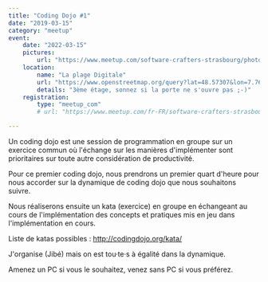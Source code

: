 ```yaml
---
title: "Coding Dojo #1"
date: "2019-03-15"
category: "meetup"
event:
    date: "2022-03-15"
    pictures:
        url: "https://www.meetup.com/software-crafters-strasbourg/photos/29786480/"
    location:
        name: "La plage Digitale"
        url: "https://www.openstreetmap.org/query?lat=48.57307&lon=7.76023"
        details: "3ème étage, sonnez si la porte ne s'ouvre pas ;-)"
    registration:
        type: "meetup_com"
        # url: "https://www.meetup.com/fr-FR/software-crafters-strasbourg/events/TODO/"

---
```


Un coding dojo est une session de programmation en groupe sur un exercice commun où l'échange sur les manières d'implémenter sont prioritaires sur toute autre considération de productivité.

Pour ce premier coding dojo, nous prendrons un premier quart d'heure pour nous accorder sur la dynamique de coding dojo que nous souhaitons suivre.

Nous réaliserons ensuite un kata (exercice) en groupe en échangeant au cours de l'implémentation des concepts et pratiques mis en jeu dans l'implémentation en cours.

Liste de katas possibles : http://codingdojo.org/kata/

J'organise (Jibé) mais on est tou·te·s à égalité dans la dynamique.

Amenez un PC si vous le souhaitez, venez sans PC si vous préférez.
